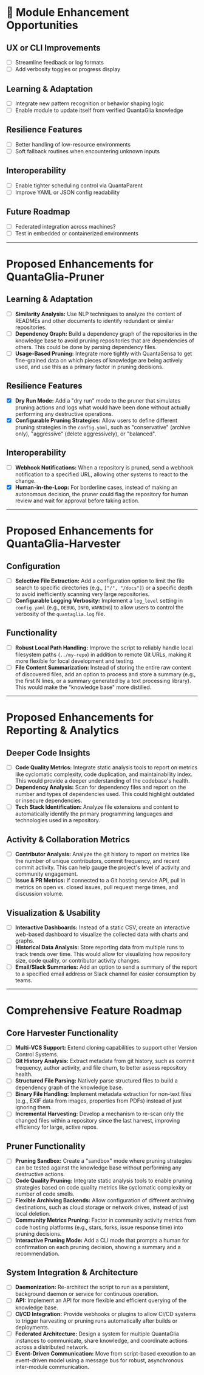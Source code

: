 # 🌱 Module Enhancement Opportunities

## UX or CLI Improvements
- [ ] Streamline feedback or log formats
- [ ] Add verbosity toggles or progress display

## Learning & Adaptation
- [ ] Integrate new pattern recognition or behavior shaping logic
- [ ] Enable module to update itself from verified QuantaGlia knowledge

## Resilience Features
- [ ] Better handling of low-resource environments
- [ ] Soft fallback routines when encountering unknown inputs

## Interoperability
- [ ] Enable tighter scheduling control via QuantaParent
- [ ] Improve YAML or JSON config readability

## Future Roadmap
- [ ] Federated integration across machines?
- [ ] Test in embedded or containerized environments

---

# Proposed Enhancements for QuantaGlia-Pruner

## Learning & Adaptation
- [ ] **Similarity Analysis:** Use NLP techniques to analyze the content of READMEs and other documents to identify redundant or similar repositories.
- [ ] **Dependency Graph:** Build a dependency graph of the repositories in the knowledge base to avoid pruning repositories that are dependencies of others. This could be done by parsing dependency files.
- [ ] **Usage-Based Pruning:** Integrate more tightly with QuantaSensa to get fine-grained data on which pieces of knowledge are being actively used, and use this as a primary factor in pruning decisions.

## Resilience Features
- [x] **Dry Run Mode:** Add a "dry run" mode to the pruner that simulates pruning actions and logs what would have been done without actually performing any destructive operations.
- [x] **Configurable Pruning Strategies:** Allow users to define different pruning strategies in the `config.yaml`, such as "conservative" (archive only), "aggressive" (delete aggressively), or "balanced".

## Interoperability
- [ ] **Webhook Notifications:** When a repository is pruned, send a webhook notification to a specified URL, allowing other systems to react to the change.
- [x] **Human-in-the-Loop:** For borderline cases, instead of making an autonomous decision, the pruner could flag the repository for human review and wait for approval before taking action.

---

# Proposed Enhancements for QuantaGlia-Harvester

## Configuration
- [ ] **Selective File Extraction:** Add a configuration option to limit the file search to specific directories (e.g., `["/", "/docs"]`) or a specific depth to avoid inefficiently scanning very large repositories.
- [ ] **Configurable Logging Verbosity:** Implement a `log_level` setting in `config.yaml` (e.g., `DEBUG`, `INFO`, `WARNING`) to allow users to control the verbosity of the `quantaglia.log` file.

## Functionality
- [ ] **Robust Local Path Handling:** Improve the script to reliably handle local filesystem paths (`../my-repo`) in addition to remote Git URLs, making it more flexible for local development and testing.
- [ ] **File Content Summarization:** Instead of storing the entire raw content of discovered files, add an option to process and store a summary (e.g., the first N lines, or a summary generated by a text processing library). This would make the "knowledge base" more distilled.

---

# Proposed Enhancements for Reporting & Analytics

## Deeper Code Insights
- [ ] **Code Quality Metrics:** Integrate static analysis tools to report on metrics like cyclomatic complexity, code duplication, and maintainability index. This would provide a deeper understanding of the codebase's health.
- [ ] **Dependency Analysis:** Scan for dependency files and report on the number and types of dependencies used. This could highlight outdated or insecure dependencies.
- [ ] **Tech Stack Identification:** Analyze file extensions and content to automatically identify the primary programming languages and technologies used in a repository.

## Activity & Collaboration Metrics
- [ ] **Contributor Analysis:** Analyze the git history to report on metrics like the number of unique contributors, commit frequency, and recent commit activity. This can help gauge the project's level of activity and community engagement.
- [ ] **Issue & PR Metrics:** If connected to a Git hosting service API, pull in metrics on open vs. closed issues, pull request merge times, and discussion volume.

## Visualization & Usability
- [ ] **Interactive Dashboards:** Instead of a static CSV, create an interactive web-based dashboard to visualize the collected data with charts and graphs.
- [ ] **Historical Data Analysis:** Store reporting data from multiple runs to track trends over time. This would allow for visualizing how repository size, code quality, or contributor activity changes.
- [ ] **Email/Slack Summaries:** Add an option to send a summary of the report to a specified email address or Slack channel for easier consumption by teams.

---

# Comprehensive Feature Roadmap

## Core Harvester Functionality
- [ ] **Multi-VCS Support:** Extend cloning capabilities to support other Version Control Systems.
- [ ] **Git History Analysis:** Extract metadata from git history, such as commit frequency, author activity, and file churn, to better assess repository health.
- [ ] **Structured File Parsing:** Natively parse structured files to build a dependency graph of the knowledge base.
- [ ] **Binary File Handling:** Implement metadata extraction for non-text files (e.g., EXIF data from images, properties from PDFs) instead of just ignoring them.
- [ ] **Incremental Harvesting:** Develop a mechanism to re-scan only the changed files within a repository since the last harvest, improving efficiency for large, active repos.

## Pruner Functionality
- [ ] **Pruning Sandbox:** Create a "sandbox" mode where pruning strategies can be tested against the knowledge base without performing any destructive actions.
- [ ] **Code Quality Pruning:** Integrate static analysis tools to enable pruning strategies based on code quality metrics like cyclomatic complexity or number of code smells.
- [ ] **Flexible Archiving Backends:** Allow configuration of different archiving destinations, such as cloud storage or network drives, instead of just local deletion.
- [ ] **Community Metrics Pruning:** Factor in community activity metrics from code hosting platforms (e.g., stars, forks, issue response time) into pruning decisions.
- [ ] **Interactive Pruning Mode:** Add a CLI mode that prompts a human for confirmation on each pruning decision, showing a summary and a recommendation.

## System Integration & Architecture
- [ ] **Daemonization:** Re-architect the script to run as a persistent, background daemon or service for continuous operation.
- [ ] **API:** Implement an API for more flexible and efficient querying of the knowledge base.
- [ ] **CI/CD Integration:** Provide webhooks or plugins to allow CI/CD systems to trigger harvesting or pruning runs automatically after builds or deployments.
- [ ] **Federated Architecture:** Design a system for multiple QuantaGlia instances to communicate, share knowledge, and coordinate actions across a distributed network.
- [ ] **Event-Driven Communication:** Move from script-based execution to an event-driven model using a message bus for robust, asynchronous inter-module communication.
